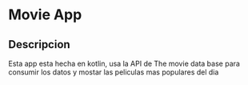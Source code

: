 Movie App
=========
Descripcion
-----------
Esta app esta hecha en kotlin, usa la API de The movie data base para consumir los datos y mostar las peliculas mas populares del dia
